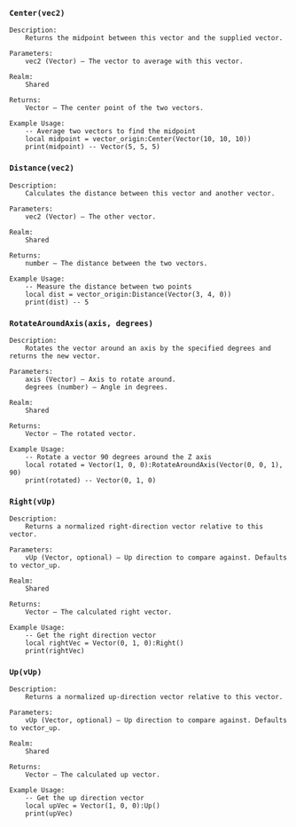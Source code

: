 ### `Center(vec2)`

    Description:
        Returns the midpoint between this vector and the supplied vector.

    Parameters:
        vec2 (Vector) – The vector to average with this vector.

    Realm:
        Shared

    Returns:
        Vector – The center point of the two vectors.

    Example Usage:
        -- Average two vectors to find the midpoint
        local midpoint = vector_origin:Center(Vector(10, 10, 10))
        print(midpoint) -- Vector(5, 5, 5)

### `Distance(vec2)`

    Description:
        Calculates the distance between this vector and another vector.

    Parameters:
        vec2 (Vector) – The other vector.

    Realm:
        Shared

    Returns:
        number – The distance between the two vectors.

    Example Usage:
        -- Measure the distance between two points
        local dist = vector_origin:Distance(Vector(3, 4, 0))
        print(dist) -- 5

### `RotateAroundAxis(axis, degrees)`

    Description:
        Rotates the vector around an axis by the specified degrees and returns the new vector.

    Parameters:
        axis (Vector) – Axis to rotate around.
        degrees (number) – Angle in degrees.

    Realm:
        Shared

    Returns:
        Vector – The rotated vector.

    Example Usage:
        -- Rotate a vector 90 degrees around the Z axis
        local rotated = Vector(1, 0, 0):RotateAroundAxis(Vector(0, 0, 1), 90)
        print(rotated) -- Vector(0, 1, 0)

### `Right(vUp)`

    Description:
        Returns a normalized right-direction vector relative to this vector.

    Parameters:
        vUp (Vector, optional) – Up direction to compare against. Defaults to vector_up.

    Realm:
        Shared

    Returns:
        Vector – The calculated right vector.

    Example Usage:
        -- Get the right direction vector
        local rightVec = Vector(0, 1, 0):Right()
        print(rightVec)

### `Up(vUp)`

    Description:
        Returns a normalized up-direction vector relative to this vector.

    Parameters:
        vUp (Vector, optional) – Up direction to compare against. Defaults to vector_up.

    Realm:
        Shared

    Returns:
        Vector – The calculated up vector.

    Example Usage:
        -- Get the up direction vector
        local upVec = Vector(1, 0, 0):Up()
        print(upVec)

